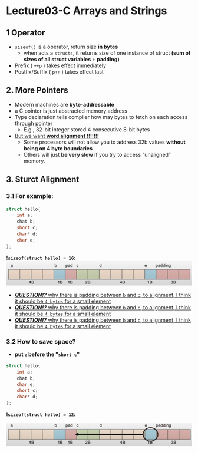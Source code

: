 # Lecture03-C Arrays and Strings

## 1 Operator

* `sizeof()` is a operator, return size **in bytes**
  * when acts a `structs`, it returns size of one instance of struct **(sum of sizes of all struct variables + padding)**
* Prefix ( `++p` ) takes effect immediately
*  Postfix/Suffix ( `p++` ) takes effect last

## 2. More Pointers

* Modern machines are **byte-addressable**
* a C pointer is just abstracted memory address
* Type declaration tells complier how may bytes to fetch on each access through pointer
  * E.g., 32-bit integer stored 4 consecutive 8-bit bytes
* <u>But we want **word alignment !!!!!!!**</u>
  * Some processors will not allow you to address 32b values **without being on 4 byte boundaries**
  * Others will just **be very slow** if you try to access “unaligned” memory.

## 3. Sturct Alignment

### 3.1 For example:

```c
struct hello{
    int a;
    chat b;
    short c;
    char* d;
    char e;
};
```

**!`sizeof(struct hello) = 16`:**
![lec03-1](./assets/lec03-1.png)

* <u>***QUESTION!?*** why there is padding between `b` and `c`, to alignment, I think it should be `4 bytes` for a small element</u>
* <u>***QUESTION!?*** why there is padding between `b` and `c`, to alignment, I think it should be `4 bytes` for a small element</u>
* <u>***QUESTION!?*** why there is padding between `b` and `c`, to alignment, I think it should be `4 bytes` for a small element</u>

### 3.2 How to save space?

* **put `e` before the "`short c`"**

```c
struct hello{
    int a;
    chat b;
    char e;
    short c;
    char* d;
};
```

**!`sizeof(struct hello) = 12`:**

![lec03-1](./assets/lec03-2.png)

